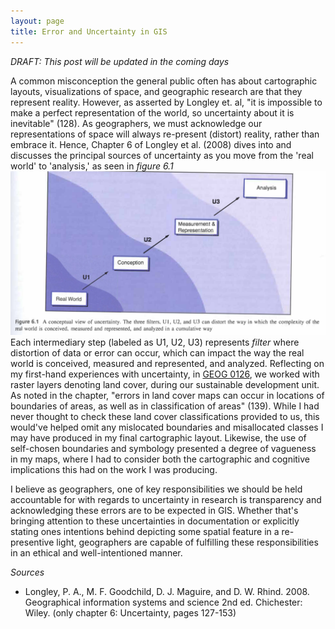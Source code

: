 ```yaml
---
layout: page
title: Error and Uncertainty in GIS
---
```


*DRAFT: This post will be updated in the coming days*

A common misconception the general public often has about cartographic layouts, visualizations of space, and geographic research are that they represent reality. However, as asserted by Longley et. al, "it is impossible to make a perfect representation of the world, so uncertainty about it is inevitable" (128). As geographers, we must acknowledge our representations of space will always re-present (distort) reality, rather than embrace it. Hence, Chapter 6 of Longley et al. (2008) dives into and discusses the principal sources of uncertainty as you move from the 'real world' to 'analysis,' as seen in *figure 6.1*
![uncertainty diagram](musings/uncertainty_model.png)
Each intermediary step (labeled as U1, U2, U3) represents *filter* where distortion of data or error can occur, which can impact the way the real world is conceived, measured and represented, and analyzed. Reflecting on my first-hand experiences with uncertainty, in [GEOG 0126](https://catalog.middlebury.edu/courses/view/catalog/catalog%2FMCUG/course/course%2FGEOG1026), we worked with raster layers denoting land cover, during our sustainable development unit. As noted in the chapter, "errors in land cover maps can occur in locations of boundaries of areas, as well as in classification of areas" (139). While I had never thought to check these land cover classifications provided to us, this would've helped omit any mislocated boundaries and misallocated classes I may have produced in my final cartographic layout. Likewise, the use of self-chosen boundaries and symbology presented a degree of vagueness in my maps, where I had to consider both the cartographic and cognitive implications this had on the work I was producing.  

I believe as geographers, one of key responsibilities we should be held accountable for with regards to uncertainty in research is transparency and acknowledging these errors are to be expected in GIS. Whether that's bringing attention to these uncertainties in documentation or explicitly stating ones intentions behind depicting some spatial feature in a re-presentive light, geographers are capable of fulfilling these responsibilities in an ethical and well-intentioned manner.

*Sources*
* Longley, P. A., M. F. Goodchild, D. J. Maguire, and D. W. Rhind. 2008. Geographical information systems and science 2nd ed. Chichester: Wiley. (only chapter 6: Uncertainty, pages 127-153)
